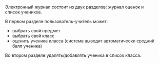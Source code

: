 Электронный журнал состоит из двух разделов: журнал оценок и список учеников.

В первом разделе пользователь-учитель может:
- выбрать свой предмет
- выбрать свой класс
- оценить ученика класса (система выводит автоматически средний балл ученика)
  
Во втором разделе удалять/добавлять ученика в список класса.
